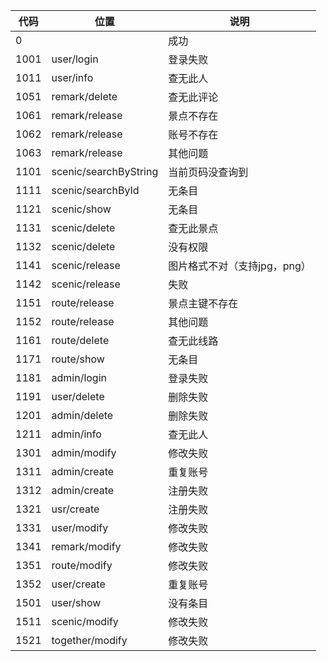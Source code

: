 
代码| 位置|说明
-|-|-
0 | | 成功
1001|user/login|登录失败
1011|user/info|查无此人
1051|remark/delete|查无此评论
1061|remark/release |景点不存在
1062 | remark/release|账号不存在
1063|remark/release|其他问题
1101|scenic/searchByString|当前页码没查询到
1111|scenic/searchById|无条目
1121|scenic/show|无条目
1131|scenic/delete|查无此景点
1132|scenic/delete|没有权限
1141|scenic/release|图片格式不对（支持jpg，png）
1142|scenic/release|失败
1151|route/release|景点主键不存在
1152|route/release|其他问题
1161|route/delete|查无此线路
1171|route/show|无条目
1181|admin/login|登录失败
1191|user/delete|删除失败
1201|admin/delete|删除失败
1211|admin/info|查无此人
1301|admin/modify|修改失败
1311|admin/create|重复账号
1312|admin/create|注册失败
1321|usr/create|注册失败
1331|user/modify|修改失败
1341|remark/modify|修改失败
1351|route/modify|修改失败
1352|user/create| 重复账号
1501|user/show|没有条目
1511|scenic/modify|修改失败
1521 |together/modify|修改失败